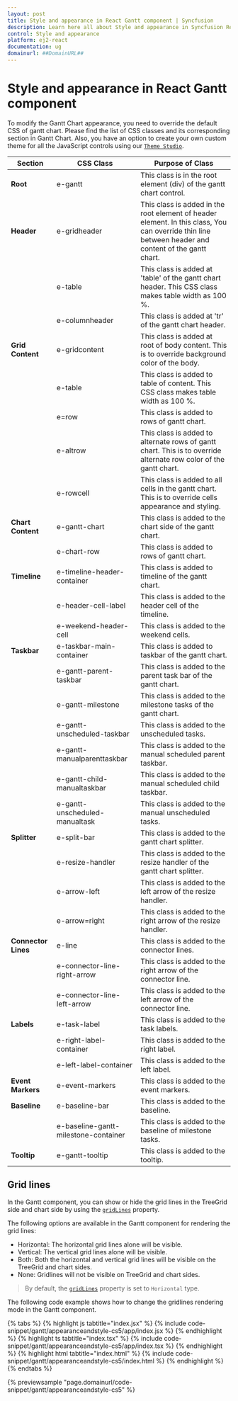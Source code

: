 ```yaml
---
layout: post
title: Style and appearance in React Gantt component | Syncfusion
description: Learn here all about Style and appearance in Syncfusion React Gantt component of Syncfusion Essential JS 2 and more.
control: Style and appearance 
platform: ej2-react
documentation: ug
domainurl: ##DomainURL##
---
```


# Style and appearance in React Gantt component

To modify the Gantt Chart appearance, you need to override the default CSS of gantt chart. Please find the list of CSS classes and its corresponding section in Gantt Chart. Also, you have an option to create your own custom theme for all the JavaScript controls using our [`Theme Studio`](https://ej2.syncfusion.com/themestudio/?theme=material).

Section | CSS Class | Purpose of Class
-----|-----|-----
**Root**|e-gantt|This class is in the root element (div) of the gantt chart control.
**Header**|e-gridheader|This class is added in the root element of header element. In this class, You can override thin line between header and content of the gantt chart.
||e-table|This class is added at 'table' of the gantt chart header. This CSS class makes table width as 100 %.
||e-columnheader|This class is added at 'tr' of the gantt chart header.
**Grid Content**|e-gridcontent|This class is added at root of body content. This is to override background color of the body.
||e-table|This class is added to table of content. This CSS class makes table width as 100 %.
||e=row|This class is added to rows of gantt chart.
||e-altrow|This class is added to alternate rows of gantt chart. This is to override alternate row color of the gantt chart.
||e-rowcell|This class is added to all cells in the gantt chart. This is to override cells appearance and styling.
**Chart Content**|e-gantt-chart|This class is added to the chart side of the gantt chart.
||e-chart-row|This class is added to rows of gantt chart.
**Timeline**|e-timeline-header-container|This class is added to timeline of the gantt chart.
||e-header-cell-label|This class is added to the header cell of the timeline.
||e-weekend-header-cell|This class is added to the weekend cells.
**Taskbar**|e-taskbar-main-container|This class is added to taskbar of the gantt chart.
||e-gantt-parent-taskbar|This class is added to the parent task bar of the gantt chart.
||e-gantt-milestone|This class is added to the milestone tasks of the gantt chart.
||e-gantt-unscheduled-taskbar|This class is added to the unscheduled tasks.
||e-gantt-manualparenttaskbar|This class is added to the manual scheduled parent taskbar.
||e-gantt-child-manualtaskbar|This class is added to the manual scheduled child taskbar.
||e-gantt-unscheduled-manualtask|This class is added to the manual unscheduled tasks.
**Splitter**|e-split-bar|This class is added to the gantt chart splitter.
||e-resize-handler|This class is added to the resize handler of the gantt chart splitter.
||e-arrow-left|This class is added to the left arrow of the resize handler.
||e-arrow=right|This class is added to the right arrow of the resize handler.
**Connector Lines**|e-line|This class is added to the connector lines.
||e-connector-line-right-arrow|This class is added to the right arrow of the connector line.
||e-connector-line-left-arrow|This class is added to the left arrow of the connector line.
**Labels**|e-task-label|This class is added to the task labels.
||e-right-label-container|This class is added to the right label.
||e-left-label-container|This class is added to the left label.
**Event Markers**|e-event-markers|This class is added to the event markers.
**Baseline**|e-baseline-bar|This class is added to the baseline.
||e-baseline-gantt-milestone-container|This class is added to the baseline of milestone tasks.
**Tooltip**|e-gantt-tooltip|This class is added to the tooltip.

## Grid lines

In the Gantt component, you can show or hide the grid lines in the TreeGrid side and chart side by using the [`gridLines`](https://ej2.syncfusion.com/react/documentation/api/gantt/gridLine/) property.

The following options are available in the Gantt component for rendering the grid lines:

* Horizontal: The horizontal grid lines alone will be visible.
* Vertical: The vertical grid lines alone will be visible.
* Both: Both the horizontal and vertical grid lines will be visible on the TreeGrid and chart sides.
* None: Gridlines will not be visible on TreeGrid and chart sides.

> By default, the [`gridLines`](https://ej2.syncfusion.com/react/documentation/api/gantt/gridLine/) property is set to `Horizontal` type.

The following code example shows how to change the gridlines rendering mode in the Gantt component.

{% tabs %}
{% highlight js tabtitle="index.jsx" %}
{% include code-snippet/gantt/appearanceandstyle-cs5/app/index.jsx %}
{% endhighlight %}
{% highlight ts tabtitle="index.tsx" %}
{% include code-snippet/gantt/appearanceandstyle-cs5/app/index.tsx %}
{% endhighlight %}
{% highlight html tabtitle="index.html" %}
{% include code-snippet/gantt/appearanceandstyle-cs5/index.html %}
{% endhighlight %}
{% endtabs %}
        
{% previewsample "page.domainurl/code-snippet/gantt/appearanceandstyle-cs5" %}
